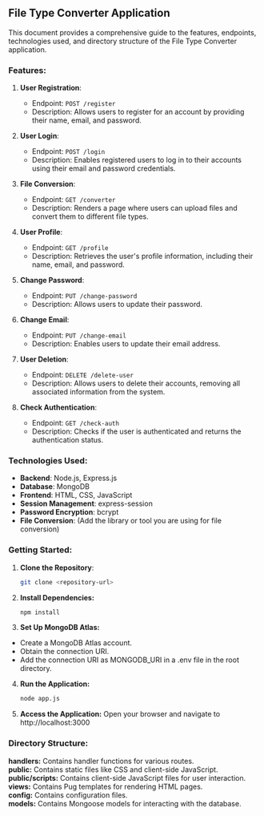 ## File Type Converter Application

This document provides a comprehensive guide to the features, endpoints, technologies used, and directory structure of the File Type Converter application.

### Features:

1. **User Registration**:
   - Endpoint: `POST /register`
   - Description: Allows users to register for an account by providing their name, email, and password.

2. **User Login**:
   - Endpoint: `POST /login`
   - Description: Enables registered users to log in to their accounts using their email and password credentials.

3. **File Conversion**:
   - Endpoint: `GET /converter`
   - Description: Renders a page where users can upload files and convert them to different file types.

4. **User Profile**:
   - Endpoint: `GET /profile`
   - Description: Retrieves the user's profile information, including their name, email, and password.

5. **Change Password**:
   - Endpoint: `PUT /change-password`
   - Description: Allows users to update their password.

6. **Change Email**:
   - Endpoint: `PUT /change-email`
   - Description: Enables users to update their email address.

7. **User Deletion**:
   - Endpoint: `DELETE /delete-user`
   - Description: Allows users to delete their accounts, removing all associated information from the system.

8. **Check Authentication**:
   - Endpoint: `GET /check-auth`
   - Description: Checks if the user is authenticated and returns the authentication status.

### Technologies Used:

- **Backend**: Node.js, Express.js
- **Database**: MongoDB
- **Frontend**: HTML, CSS, JavaScript
- **Session Management**: express-session
- **Password Encryption**: bcrypt
- **File Conversion**: (Add the library or tool you are using for file conversion)

### Getting Started:

1. **Clone the Repository**:
   ```bash
   git clone <repository-url>
   ```
2. **Install Dependencies:**
    ```bash
    npm install
    ```
3. **Set Up MongoDB Atlas:**
  - Create a MongoDB Atlas account.
  - Obtain the connection URI.
  - Add the connection URI as MONGODB_URI in a .env file in the root directory.

4. **Run the Application:**
   ```bash
   node app.js
   ```

5. **Access the Application:**
  Open your browser and navigate to http://localhost:3000

### Directory Structure:
**handlers:** Contains handler functions for various routes. <br>
**public:** Contains static files like CSS and client-side JavaScript. <br>
**public/scripts:** Contains client-side JavaScript files for user interaction. <br>
**views:** Contains Pug templates for rendering HTML pages. <br>
**config:** Contains configuration files. <br>
**models:** Contains Mongoose models for interacting with the database. <br>
